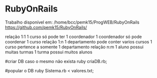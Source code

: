 # RubyOnRails

Trabalho disponível em: /home/bcc/pemk15/ProgWEB/RubyOnRails
                        https://github.com/pemk15/RubyOnRails/

relação 1:1
  1 curso só pode ter 1 coordenador
  1 coordenador só pode coordenar 1 curso
relação 1:n
  1 departamento pode conter varios cursos
  1 curso pertence a somente 1 departamento
relação n:m
  1 aluno possui muitas turmas
  1 turma possui muitos alunos

#criar DB caso o mesmo não exista
ruby criaDB.rb;

#popular o DB
ruby Sistema.rb < valores.txt;

